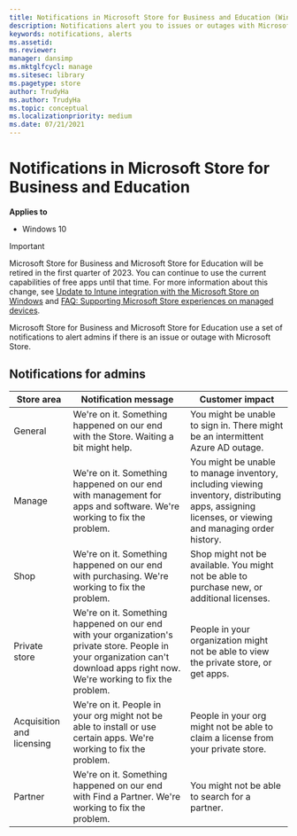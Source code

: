 ```yaml
---
title: Notifications in Microsoft Store for Business and Education (Windows 10)
description: Notifications alert you to issues or outages with Microsoft Store for Business and Education.
keywords: notifications, alerts
ms.assetid: 
ms.reviewer: 
manager: dansimp
ms.mktglfcycl: manage
ms.sitesec: library
ms.pagetype: store
author: TrudyHa
ms.author: TrudyHa
ms.topic: conceptual
ms.localizationpriority: medium
ms.date: 07/21/2021
---
```


# Notifications in Microsoft Store for Business and Education


**Applies to**

-   Windows 10

> [!IMPORTANT]
> Microsoft Store for Business and Microsoft Store for Education will be retired in the first quarter of 2023. You can continue to use the current capabilities of free apps until that time. For more information about this change, see [Update to Intune integration with the Microsoft Store on Windows](https://techcommunity.microsoft.com/t5/windows-it-pro-blog/update-to-endpoint-manager-integration-with-the-microsoft-store/ba-p/3585077) and [FAQ: Supporting Microsoft Store experiences on managed devices](https://techcommunity.microsoft.com/t5/windows-management/faq-supporting-microsoft-store-experiences-on-managed-devices/m-p/3585286).

Microsoft Store for Business and Microsoft Store for Education use a set of notifications to alert admins if there is an issue or outage with Microsoft Store. 

## Notifications for admins

| Store area | Notification message | Customer impact |
| ---------- | -------------------- | --------------- |
| General | We're on it. Something happened on our end with the Store. Waiting a bit might help. | You might be unable to sign in. There might be an intermittent Azure AD outage. |
| Manage | We're on it. Something happened on our end with management for apps and software. We're working to fix the problem. | You might be unable to manage inventory, including viewing inventory, distributing apps, assigning licenses, or viewing and managing order history.  |
| Shop | We're on it. Something happened on our end with purchasing. We're working to fix the problem. | Shop might not be available. You might not be able to purchase new, or additional licenses. |
| Private store | We're on it. Something happened on our end with your organization's private store. People in your organization can't download apps right now. We're working to fix the problem. | People in your organization might not be able to view the private store, or get apps. |
| Acquisition and licensing | We're on it. People in your org might not be able to install or use certain apps. We're working to fix the problem. | People in your org might not be able to claim a license from your private store. |
| Partner | We're on it. Something happened on our end with Find a Partner. We're working to fix the problem. | You might not be able to search for a partner.  |

